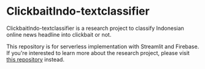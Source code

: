 # ClickbaitIndo-textclassifier

ClickbaitIndo-textclassifier is a research project to classify Indonesian online news headline into clickbait or not. 

This repository is for serverless implementation with Streamlit and Firebase. If you're interested to learn more about the research project, please visit [this repository](https://github.com/ruzcmc/ClickbaitIndo-textclassifier) instead.
